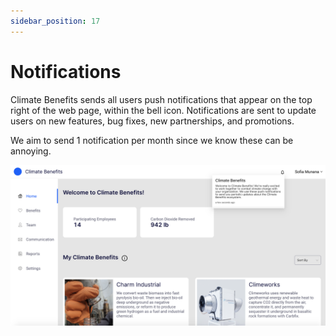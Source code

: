 ```yaml
---
sidebar_position: 17
---
```


# Notifications  

Climate Benefits sends all users push notifications that appear on the top right of the web page, within the bell icon. Notifications are sent to update users on new features, bug fixes, new partnerships, and promotions. 

We aim to send 1 notification per month since we know these can be annoying. 

![Notifications](../../src/assets/Notifications.png)
